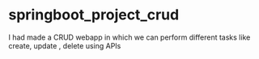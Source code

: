 # springboot_project_crud
I had made a CRUD webapp in which we can perform different tasks like create, update , delete using APIs
